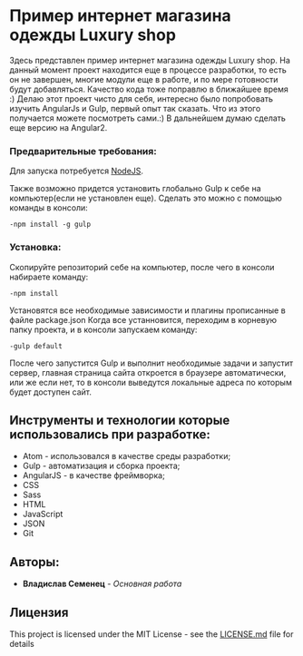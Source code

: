 # Пример интернет магазина одежды Luxury shop

Здесь представлен пример интернет магазина одежды Luxury shop. На данный момент проект находится еще в процессе разработки, то есть он не завершен, многие модули еще в работе, и по мере готовности будут добавляться. Качество кода тоже поправлю в ближайшее время :) Делаю этот проект чисто для себя, интересно было попробовать изучить AngularJs и Gulp, первый опыт так сказать. Что из этого получается можете посмотреть сами.:)
В дальнейшем думаю сделать еще версию на Angular2.


### Предварительные требования:

Для запуска потребуется [NodeJS](https://nodejs.org/).                          

Также возможно придется установить глобально Gulp к себе на компьютер(если не установлен еще). Сделать это можно с помощью команды в консоли:

```
-npm install -g gulp
```

### Установка:

Скопируйте репозиторий себе на компьютер, после чего в консоли набираете команду:

```
-npm install
```

Установятся все необходимые зависимости и плагины прописанные в файле package.json
Когда все устанновится, переходим в корневую папку проекта, и в консоли запускаем команду:

```
-gulp default
```

После чего запустится Gulp и выполнит необходимые задачи и запустит сервер, главная страница сайта откроется в браузере автоматически, или же если нет, то в консоли выведутся локальные адреса по которым будет доступен сайт.


## Инструменты и технологии которые использовались при разработке:

* Atom - использовался в качестве среды разработки;
* Gulp - автоматизация и сборка проекта;
* AngularJS - в качестве фреймворка;
* CSS
* Sass
* HTML
* JavaScript
* JSON
* Git

## Авторы:

* **Владислав Семенец** - *Основная работа*

## Лицензия

This project is licensed under the MIT License - see the [LICENSE.md](https://github.com/SemenecVlad/preview_1/blob/master/LICENSE) file for details
